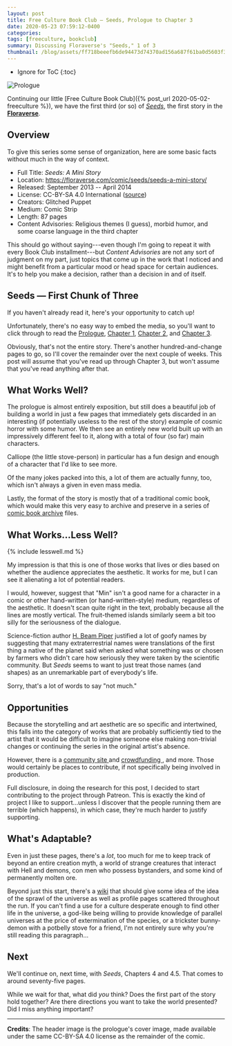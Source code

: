 ```yaml
---
layout: post
title: Free Culture Book Club — Seeds, Prologue to Chapter 3
date: 2020-05-23 07:59:12-0400
categories:
tags: [freeculture, bookclub]
summary: Discussing Floraverse's "Seeds," 1 of 3
thumbnail: /blog/assets/ff718beeefb6de94473d74370ad156a687f61ba0d5603f3de237b98197483e7c.png
---
```


* Ignore for ToC
{:toc}

![Prologue](/blog/assets/ff718beeefb6de94473d74370ad156a687f61ba0d5603f3de237b98197483e7c.png "Prologue")

Continuing our little [Free Culture Book Club]({% post_url 2020-05-02-freeculture %}), we have the first third (or so) of [*Seeds*](https://floraverse.com/comic/seeds/seeds-a-mini-story/), the first story in the [**Floraverse**](https://floraverse.com/).

## Overview

To give this series some sense of organization, here are some basic facts without much in the way of context.

 * Full Title:  *Seeds:  A Mini Story*
 * Location:  <https://floraverse.com/comic/seeds/seeds-a-mini-story/>
 * Released:  September 2013 -- April 2014
 * License:  CC-BY-SA 4.0 International ([source](https://floraverse.com/about/))
 * Creators:  Glitched Puppet
 * Medium:  Comic Strip
 * Length:  87 pages
 * Content Advisories:  Religious themes (I guess), morbid humor, and some coarse language in the third chapter

This should go without saying---even though I'm going to repeat it with every Book Club installment---but *Content Advisories* are not any sort of judgment on my part, just topics that come up in the work that I noticed and might benefit from a particular mood or head space for certain audiences.  It's to help you make a decision, rather than a decision in and of itself.

## Seeds — First Chunk of Three

If you haven't already read it, here's your opportunity to catch up!

Unfortunately, there's no easy way to embed the media, so you'll want to click through to read the [Prologue](https://floraverse.com/comic/seeds-a-mini-story/seeds/prologue/), [Chapter 1](https://floraverse.com/comic/seeds-a-mini-story/seeds/chapter-1/), [Chapter 2](https://floraverse.com/comic/seeds-a-mini-story/seeds/chapter-2/), and [Chapter 3](https://floraverse.com/comic/seeds-a-mini-story/seeds/chapter-3/).

Obviously, that's not the entire story.  There's another hundred-and-change pages to go, so I'll cover the remainder over the next couple of weeks.  This post will assume that you've read up through Chapter 3, but won't assume that you've read anything after that.

## What Works Well?

The prologue is almost entirely exposition, but still does a beautiful job of building a world in just a few pages that immediately gets discarded in an interesting (if potentially useless to the rest of the story) example of cosmic horror with some humor.  We then see an entirely new world built up with an impressively different feel to it, along with a total of four (so far) main characters.

Calliope (the little stove-person) in particular has a fun design and enough of a character that I'd like to see more.

Of the many jokes packed into this, a lot of them are actually funny, too, which isn't always a given in even mass media.

Lastly, the format of the story is mostly that of a traditional comic book, which would make this very easy to archive and preserve in a series of [comic book archive](https://en.wikipedia.org/wiki/Comic_book_archive) files.

## What Works...Less Well?

{% include lesswell.md %}

My impression is that this is one of those works that lives or dies based on whether the audience appreciates the aesthetic.  It works for me, but I can see it alienating a lot of potential readers.

I would, however, suggest that "Min" isn't a good name for a character in a comic or other hand-written (or hand-written-style) medium, regardless of the aesthetic.  It doesn't scan quite right in the text, probably because all the lines are mostly vertical.  The fruit-themed islands similarly seem a bit too silly for the seriousness of the dialogue.

Science-fiction author [H. Beam Piper](https://en.wikipedia.org/wiki/H._Beam_Piper) justified a lot of goofy names by suggesting that many extraterrestrial names were translations of the first thing a native of the planet said when asked what something was or chosen by farmers who didn't care how seriously they were taken by the scientific community.  But *Seeds* seems to want to just treat those names (and shapes) as an unremarkable part of everybody's life.

Sorry, that's a lot of words to say "not much."

## Opportunities

Because the storytelling and art aesthetic are so specific and intertwined, this falls into the category of works that are probably sufficiently tied to the artist that it would be difficult to imagine someone else making non-trivial changes or continuing the series in the original artist's absence.

However, there is a [community site <i class="fab fa-deviantart"></i>](https://www.deviantart.com/floraverse) and [crowdfunding <i class="fab fa-patreon"></i>](https://www.patreon.com/floraverse), and more.  Those would certainly be places to contribute, if not specifically being involved in production.

Full disclosure, in doing the research for this post, I decided to start contributing to the project through Patreon.  This is exactly the kind of project I like to support...unless I discover that the people running them are terrible (which happens), in which case, they're much harder to justify supporting.

## What's Adaptable?

Even in just these pages, there's a *lot*, too much for me to keep track of beyond an entire creation myth, a world of strange creatures that interact with Hell and demons, con men who possess bystanders, and some kind of permanently molten ore.

Beyond just this start, there's a [wiki](https://floraverse.com/wiki/) that should give some idea of the idea of the sprawl of the universe as well as profile pages scattered throughout the run.  If you can't find a use for a culture desperate enough to find other life in the universe, a god-like being willing to provide knowledge of parallel universes at the price of extermination of the species, or a trickster bunny-demon with a potbelly stove for a friend, I'm not entirely sure why you're still reading this paragraph...

## Next

We'll continue on, next time, with *Seeds*, Chapters 4 and 4.5.  That comes to around seventy-five pages.

While we wait for that, what did *you* think?  Does the first part of the story hold together?  Are there directions you want to take the world presented?  Did I miss anything important?

* * *

**Credits**:  The header image is the prologue's cover image, made available under the same CC-BY-SA 4.0 license as the remainder of the comic.
